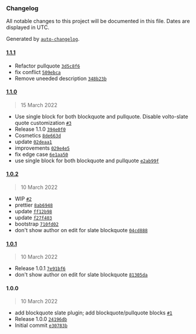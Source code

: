 ### Changelog

All notable changes to this project will be documented in this file. Dates are displayed in UTC.

Generated by [`auto-changelog`](https://github.com/CookPete/auto-changelog).

#### [1.1.1](https://github.com/eea/volto-blockquote/compare/1.1.0...1.1.1)

- Refactor pullquote [`3d5c8f6`](https://github.com/eea/volto-blockquote/commit/3d5c8f6235a5e3a064edbc40fcee7791bf9b0033)
- fix conflict [`509ebca`](https://github.com/eea/volto-blockquote/commit/509ebca829393a3455737ab4d2b295de0a373053)
- Remove uneeded description [`348b23b`](https://github.com/eea/volto-blockquote/commit/348b23b08f16a12b01cfea6352a2a59ba8af8384)

#### [1.1.0](https://github.com/eea/volto-blockquote/compare/1.0.2...1.1.0)

> 15 March 2022

- Use single block for both blockquote and pullquote. Disable volto-slate quote customization [`#3`](https://github.com/eea/volto-blockquote/pull/3)
- Release 1.1.0 [`394e0f0`](https://github.com/eea/volto-blockquote/commit/394e0f0c45838dc3d6e03ad3fba109c884644cfa)
- Cosmetics [`8de663d`](https://github.com/eea/volto-blockquote/commit/8de663d3716d32161d5e0420feb7f403a7f67ebd)
- update [`02deaa1`](https://github.com/eea/volto-blockquote/commit/02deaa12d8cbfa1bd1119380e13868e6110e96d3)
- improvements [`029e4e5`](https://github.com/eea/volto-blockquote/commit/029e4e5d530b1e50c9abea25e004d786aea5e7ee)
- fix edge case [`6e1aa50`](https://github.com/eea/volto-blockquote/commit/6e1aa5067249020fca1cb3f6629cc879ee729d5e)
- use single block for both blockquote and pullquote [`e2ab99f`](https://github.com/eea/volto-blockquote/commit/e2ab99f9260c73adc49c0faa37b8f4f5419eb020)

#### [1.0.2](https://github.com/eea/volto-blockquote/compare/1.0.1...1.0.2)

> 10 March 2022

- WIP [`#2`](https://github.com/eea/volto-blockquote/pull/2)
- prettier [`8ab6948`](https://github.com/eea/volto-blockquote/commit/8ab6948f1464676cf55ae1dcd41d3085a0f4c6a6)
- update [`ff12b98`](https://github.com/eea/volto-blockquote/commit/ff12b98dcecbb4d40ee7e79dce5387796b417156)
- update [`f27f403`](https://github.com/eea/volto-blockquote/commit/f27f40363b936405a599b8a7554c23391b9298e3)
- bootstrap [`710fd02`](https://github.com/eea/volto-blockquote/commit/710fd02cfb6b650ee3baa6fef852317ca61b5140)
- don't show author on edit for slate blockquote [`04cd888`](https://github.com/eea/volto-blockquote/commit/04cd888130304ae4a85a17bb8f87b68f0ecee717)

#### [1.0.1](https://github.com/eea/volto-blockquote/compare/1.0.0...1.0.1)

> 10 March 2022

- Release 1.0.1 [`7e91bf6`](https://github.com/eea/volto-blockquote/commit/7e91bf6b3de1716cf7637851446e2eb59c56f515)
- don't show author on edit for slate blockquote [`81305da`](https://github.com/eea/volto-blockquote/commit/81305da4f24db657f89d7585551cc166347c8705)

#### 1.0.0

> 10 March 2022

- add blockquote slate plugin; add blockquote/pullquote blocks [`#1`](https://github.com/eea/volto-blockquote/pull/1)
- Release 1.0.0 [`24196db`](https://github.com/eea/volto-blockquote/commit/24196dbf28f26e58ba50b10276f80e19aa967f26)
- Initial commit [`e30783b`](https://github.com/eea/volto-blockquote/commit/e30783b6aefc432e93934f9055be5dcbe20551fe)
